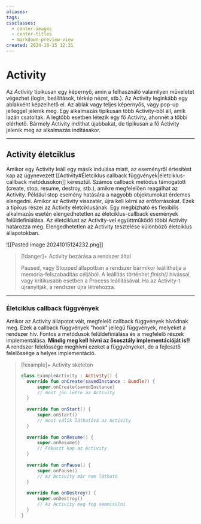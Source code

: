 ```yaml
---
aliases: 
tags: 
cssclasses:
  - center-images
  - center-titles
  - markdown-preview-view
created: 2024-10-15 12:31
---
```

# Activity

Az *Activity* tipikusan egy képernyő, amin a felhasználó valamilyen műveletet végezhet (login, beállítások, térkép nézet, stb.). Az Activity leginkább egy ablakként képzelhető el. Az ablak vagy teljes képernyős, vagy pop-up jelleggel jelenik meg. Egy alkalmazás tipikusan több Activity-ből áll, amik lazán csatoltak. A legtöbb esetben létezik egy fő Activity, ahonnét a többi elérhető. Bármely Activity indíthat újabbakat, de tipikusan a fő Activity jelenik meg az alkalmazás indításakor.

---

## Activity életciklus

Amikor egy Activity leáll egy másik indulása miatt, az eseményről értesítést kap az úgynevezett [[Activity#Életciklus callback függvények|életciklus-callback metódusokon]] keresztül. Számos callback metódus támogatott (create, stop, resume, destroy, stb.), amikre megfelelően reagálhat az Activity. Például stop esemény hatására a nagyobb objektumokat érdemes elengedni. Amikor az Activity visszatér, újra kell kérni az erőforrásokat. Ezek a tipikus részei az Activity életciklusának. Egy megbízható és flexibilis alkalmazás esetén elengedhetetlen az életciklus-callback események felüldefiniálása. Az életciklust az Activity-vel együttműködő többi Activity határozza meg. Elengedhetetlen az Activity tesztelése különböző életciklus állapotokban.

![[Pasted image 20241015124232.png]]

>[!danger]+ Activity bezárása a rendszer által
>
>Paused, vagy Stopped állapotban a rendszer bármikor leállíthatja a memória-felszabadítás céljából. A leállítás történhet *finish()* hívással, vagy kritikusabb esetben a Process leállításával. Ha az Activity-t újranyitják, a rendszer újra létrehozza.

---

### Életciklus callback függvények

Amikor az Activity állapotot vált, megfelelő callback függvények hívódnak meg. Ezek a callback függvények "hook" jellegű függvények, melyeket a rendszer hív. Fontos a metódusok felüldefiniálása és a megfelelő részek implementálása. **Mindig meg kell hívni az ősosztály implementációját is!!**
A rendszer felelőssége meghívni ezeket a függvényeket, de a fejlesztő felelőssége a helyes implementáció.

>[!example]+ Activity skeleton
>
>```kotlin
>class ExampleActivity : Activity() {
>	override fun onCreate(savedInstance : Bundle?) {
>		super.onCreate(savedInstance)
>		// most jön létre az Activity
>	}
>	
>	override fun onStart() {
>		super.onStart()
>		// most válik láthatóvá az Activity
>	}
>	
>	override fun onResume() {
>		super.onResume()
>		// Fókuszt kap az Activity
>	}
>	
>	override fun onPause() {
>		super.onPause()
>		// Az Activity már nem látható
>	}
>	
>	override fun onDestroy() {
>		super.onDestroy()
>		// Az Activity meg fog semmisülni
>	}
>} 
>``` 

